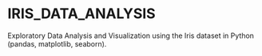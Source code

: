 # IRIS_DATA_ANALYSIS
Exploratory Data Analysis and Visualization using the Iris dataset in Python (pandas, matplotlib, seaborn).
